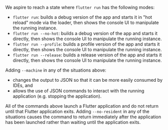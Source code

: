 We aspire to reach a state where `flutter run` has the following modes:

- `flutter run`: builds a debug version of the app and starts it in "hot reload" mode via the loader, then shows the console UI to manipulate the running instance.
- `flutter run --no-hot`: builds a debug version of the app and starts it directly, then shows the console UI to manipulate the running instance.
- `flutter run --profile`: builds a profile version of the app and starts it directly, then shows the console UI to manipulate the running instance.
- `flutter run --release`: builds a release version of the app and starts it directly, then shows the console UI to manipulate the running instance.

Adding `--machine` in any of the situations above:
* changes the output to JSON so that it can be more easily consumed by IDEs, and
* allows the use of JSON commands to interact with the running application (e.g. stopping the application).

All of the commands above launch a Flutter application and do not return until that Flutter application exits. Adding `--no-resident` in any of the situations causes the command to return immediately after the application has been launched rather than waiting until the application exits.
